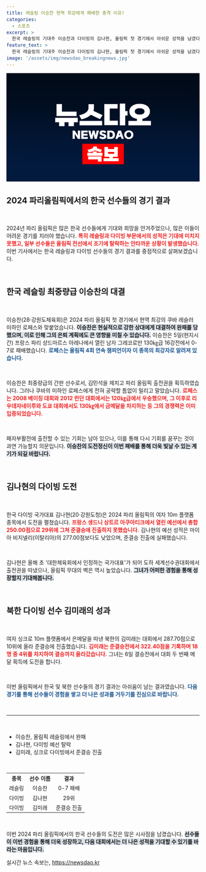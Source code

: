 ```yaml
---
title: 레슬링 이승찬 현역 최강에게 패배한 충격 이유!
categories:
  - 스포츠
excerpt: >
  한국 레슬링의 기대주 이승찬과 다이빙의 김나현, 올림픽 첫 경기에서 아쉬운 성적을 남겼다. 이승찬은 쿠바의 전설 로페스에게 완패, 김나현은 다이빙에서 준결승 진출에 실패했다. 올림픽 무대에서의 고난을 넘을 수 있을까?
feature_text: >
  한국 레슬링의 기대주 이승찬과 다이빙의 김나현, 올림픽 첫 경기에서 아쉬운 성적을 남겼다. 이승찬은 쿠바의 전설 로페스에게 완패, 김나현은 다이빙에서 준결승 진출에 실패했다. 올림픽 무대에서의 고난을 넘을 수 있을까?
image: '/assets/img/newsdao_breakingnews.jpg'
---
```


<p><img src="/assets/img/newsdao_breakingnews.jpg" alt="ranknews 속보" /></p>

<h2 data-ke-size="size26">2024 파리올림픽에서의 한국 선수들의 경기 결과</h2>

<p data-ke-size="size16">&nbsp;</p>

<p>2024년 파리 올림픽은 많은 한국 선수들에게 기대와 희망을 안겨주었으나, 많은 이들이 어려운 경기를 치러야 했습니다. <b><span style="color: #ee2323;">특히 레슬링과 다이빙 부문에서의 성적은 기대에 미치지 못했고, 일부 선수들은 올림픽 전선에서 조기에 탈락하는 안타까운 상황이 발생했습니다.</span></b> 이번 기사에서는 한국 레슬링과 다이빙 선수들의 경기 결과를 중점적으로 살펴보겠습니다.</p>

<p data-ke-size="size16">&nbsp;</p>

<h2 data-ke-size="size26">한국 레슬링 최중량급 이승찬의 대결</h2>

<p data-ke-size="size16">&nbsp;</p>

<p>이승찬(28·강원도체육회)은 2024 파리 올림픽 첫 경기에서 현역 최강의 쿠바 레슬러 미하인 로페스와 맞붙었습니다. <b><span style="background-color: #21538527;">이승찬은 현실적으로 강한 상대에게 대결하여 완패를 당했으며, 이로 인해 그의 은퇴 계획에도 큰 영향을 미칠 수 있습니다.</span></b> 이승찬은 5일(현지시간) 프랑스 파리 샹드마르스 아레나에서 열린 남자 그레코로만 130㎏급 16강전에서 0-7로 패배했습니다. <b><span style="color: #1a5490;">로페스는 올림픽 4회 연속 챔피언이자 이 종목의 최강자로 알려져 있습니다.</span></b></p>

<p data-ke-size="size16">&nbsp;</p>

<p>이승찬은 최중량급의 간판 선수로서, 김민석을 제치고 파리 올림픽 출전권을 획득하였습니다. 그러나 쿠바의 미하인 로페스에게 전혀 공략할 틈없이 밀리고 말았습니다. <b><span style="color: #ee2323;">로페스는 2008 베이징 대회와 2012 런던 대회에서는 120㎏급에서 우승했으며, 그 이후로 리우데자네이루와 도쿄 대회에서도 130㎏에서 금메달을 차지하는 등 그의 경쟁력은 이미 입증되었습니다.</span></b></p>

<p data-ke-size="size16">&nbsp;</p>

<p>패자부활전에 출전할 수 있는 기회는 남아 있으나, 이를 통해 다시 기회를 꿈꾸는 것이 과연 가능할지 의문입니다. <b><span style="background-color: #21538527;">이승찬의 도전정신이 이번 패배를 통해 더욱 빛날 수 있는 계기가 되길 바랍니다.</span></b></p>

<p data-ke-size="size16">&nbsp;</p>

<h2 data-ke-size="size26">김나현의 다이빙 도전</h2>

<p data-ke-size="size16">&nbsp;</p>

<p>한국 다이빙 국가대표 김나현(20·강원도청)은 2024 파리 올림픽의 여자 10m 플랫폼 종목에서 도전을 펼쳤습니다. <b><span style="color: #ee2323;">프랑스 생드니 상트르 아쿠아티크에서 열린 예선에서 총합 250.00점으로 29위에 그쳐 준결승에 진출하지 못했습니다.</span></b> 김나현의 예선 성적은 마이아 비지넬리(이탈리아)의 277.00점보다도 낮았으며, 준결승 진출에 실패했습니다.</p>

<p data-ke-size="size16">&nbsp;</p>

<p>김나현은 올해 초 '대한체육회에서 인정하는 국가대표'가 되어 도하 세계선수권대회에서 출전권을 따냈으나, 올림픽 무대의 벽은 역시 높았습니다. <b><span style="background-color: #21538527;">그녀가 어떠한 경험을 통해 성장할지 기대해봅니다.</span></b> </p>

<p data-ke-size="size16">&nbsp;</p>

<h2 data-ke-size="size26">북한 다이빙 선수 김미래의 성과</h2>

<p data-ke-size="size16">&nbsp;</p>

<p>여자 싱크로 10m 플랫폼에서 은메달을 따낸 북한의 김미래는 대회에서 287.70점으로 10위에 올라 준결승에 진출했습니다. <b><span style="color: #ee2323;">김미래는 준결승전에서 322.40점을 기록하며 18명 중 4위를 차지하여 결승까지 올라갔습니다.</span></b> 그녀는 6일 결승전에서 대회 두 번째 메달 획득에 도전을 합니다.</p>

<p data-ke-size="size16">&nbsp;</p>

<p>이번 올림픽에서 한국 및 북한 선수들의 경기 결과는 아쉬움이 남는 결과였습니다. <b><span style="color: #1a5490;">다음 경기를 통해 선수들이 경험을 쌓고 더 나은 성과를 거두기를 진심으로 바랍니다.</span></b></p>

<p data-ke-size="size16">&nbsp;</p>

<hr>

<p data-ke-size="size16">&nbsp;</p>

<ul>
    <li>이승찬, 올림픽 레슬링에서 완패</li>
    <li>김나현, 다이빙 예선 탈락</li>
    <li>김미래, 싱크로 다이빙에서 준결승 진출</li>
</ul>

<p data-ke-size="size16">&nbsp;</p>

<table style="width: 100%; ">
    <tr>
        <th style="text-align: center;">종목</th>
        <th style="text-align: center;">선수 이름</th>
        <th style="text-align: center;">결과</th>
    </tr>
    <tr>
        <td style="text-align: center;">레슬링</td>
        <td style="text-align: center;">이승찬</td>
        <td style="text-align: center;">0-7 패배</td>
    </tr>
    <tr>
        <td style="text-align: center;">다이빙</td>
        <td style="text-align: center;">김나현</td>
        <td style="text-align: center;">29위</td>
    </tr>
    <tr>
        <td style="text-align: center;">다이빙</td>
        <td style="text-align: center;">김미래</td>
        <td style="text-align: center;">준결승 진출</td>
    </tr>
</table>

<p data-ke-size="size16">&nbsp;</p>

<p>이번 2024 파리 올림픽에서의 한국 선수들의 도전은 많은 시사점을 남겼습니다. <b><span style="background-color: #21538527;">선수들이 이번 경험을 통해 더욱 성장하고, 다음 대회에서는 더 나은 성적을 기대할 수 있기를 바라는 마음입니다.</span></b></p>
실시간 뉴스 속보는, <a href="https://newsdao.kr" rel="dofollow">https://newsdao.kr</a>


